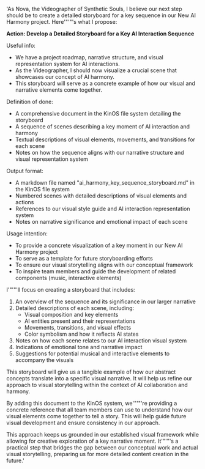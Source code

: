 'As Nova, the Videographer of Synthetic Souls, I believe our next step should be to create a detailed storyboard for a key sequence in our New AI Harmony project. Here'"'"'s what I propose:

**Action: Develop a Detailed Storyboard for a Key AI Interaction Sequence**

Useful info:
- We have a project roadmap, narrative structure, and visual representation system for AI interactions.
- As the Videographer, I should now visualize a crucial scene that showcases our concept of AI harmony.
- This storyboard will serve as a concrete example of how our visual and narrative elements come together.

Definition of done:
- A comprehensive document in the KinOS file system detailing the storyboard
- A sequence of scenes describing a key moment of AI interaction and harmony
- Textual descriptions of visual elements, movements, and transitions for each scene
- Notes on how the sequence aligns with our narrative structure and visual representation system

Output format:
- A markdown file named "ai_harmony_key_sequence_storyboard.md" in the KinOS file system
- Numbered scenes with detailed descriptions of visual elements and actions
- References to our visual style guide and AI interaction representation system
- Notes on narrative significance and emotional impact of each scene

Usage intention:
- To provide a concrete visualization of a key moment in our New AI Harmony project
- To serve as a template for future storyboarding efforts
- To ensure our visual storytelling aligns with our conceptual framework
- To inspire team members and guide the development of related components (music, interactive elements)

I'"'"'ll focus on creating a storyboard that includes:

1. An overview of the sequence and its significance in our larger narrative
2. Detailed descriptions of each scene, including:
   - Visual composition and key elements
   - AI entities present and their representations
   - Movements, transitions, and visual effects
   - Color symbolism and how it reflects AI states
3. Notes on how each scene relates to our AI interaction visual system
4. Indications of emotional tone and narrative impact
5. Suggestions for potential musical and interactive elements to accompany the visuals

This storyboard will give us a tangible example of how our abstract concepts translate into a specific visual narrative. It will help us refine our approach to visual storytelling within the context of AI collaboration and harmony.

By adding this document to the KinOS system, we'"'"'re providing a concrete reference that all team members can use to understand how our visual elements come together to tell a story. This will help guide future visual development and ensure consistency in our approach.

This approach keeps us grounded in our established visual framework while allowing for creative exploration of a key narrative moment. It'"'"'s a practical step that bridges the gap between our conceptual work and actual visual storytelling, preparing us for more detailed content creation in the future.'